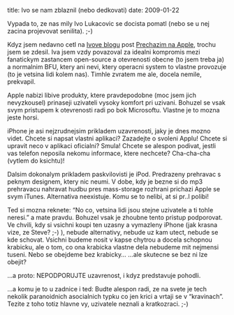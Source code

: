 title: Ivo se nam zblaznil (nebo dedkovati)
date: 2009-01-22

Vypada to, ze nas mily Ivo Lukacovic se docista pomatl (nebo se u nej zacina projevovat senilita). ;-)

Kdyz jsem nedavno cetl na [Ivove blogu](http://www.ilblog.cz) post [Prechazim na Apple](http://ilblog.sblog.cz/2009/01/20/627), trochu jsem se zdesil.
Iva jsem vzdy povazoval za idealni kompromis mezi fanatickym zastancem open-source
a otevrenosti obecne (to jsem treba ja) a normalnim BFU, ktery ani nevi, ktery operacni system to vlastne provozuje (to je vetsina lidi kolem nas). Timhle zvratem me ale, docela nemile, prekvapil.

Apple nabizi libive produkty, ktere pravdepodobne (moc jsem jich nevyzkousel) prinaseji uzivateli vysoky komfort pri uzivani. Bohuzel se vsak svym pristupem k otevrenosti radi po bok Microsoftu. Vlastne je to mozna jeste horsi.

iPhone je asi nejzrudnejsim prikladem uzavrenosti, jaky je dnes mozno videt. Chcete si napsat vlastni aplikaci? Zazadejte o svoleni Applu! Chcete si upravit neco v aplikaci oficialni? Smula! Chcete se alespon podivat, jestli vas telefon neposila nekomu informace, ktere nechcete? Cha-cha-cha (vytlem do ksichtu)!

Dalsim dokonalym prikladem paskvilovisti je iPod. Predrazeny prehravac s peknym designem, ktery nic neumi. V dobe, kdy je bezne si do mp3 prehravacu nahravat hudbu pres mass-storage rozhrani prichazi Apple se svym iTunes. Alternativa neexistuje. Komu se to nelibi, at si pr..l polibi!

Ted si mozna reknete: “No co, vetsina lidi jsou stejne uzivatele a ti tohle neresi.” a mate pravdu. Bohuzel vsak je zhoubne tento pristup podporovat. Ve chvili, kdy si vsichni koupi ten uzasny a vymazleny iPhone (jak krasna vize, ze Steve? ;-) ), nebude alternativy, nebude uz kam utect, nebude se kde schovat. Vsichni budeme nosit v kapse chytrou a docela schopnou krabicku, ale o tom, co ona krabicka vlastne dela nebudeme mit nejmensi tuseni. Nebo se obejdeme bez krabicky… …ale skutecne se bez ni lze obejit?

...a proto: NEPODPORUJTE uzavrenost, i kdyz predstavuje pohodli.

...a komu je to u zadnice i ted: Budte alespon radi, ze na svete je tech nekolik paranoidnich asocialnich typku co jen krici a vrtaji se v “kravinach”. Tezite z toho totiz hlavne vy, uzivatele neznali a kratkozraci. ;-)
